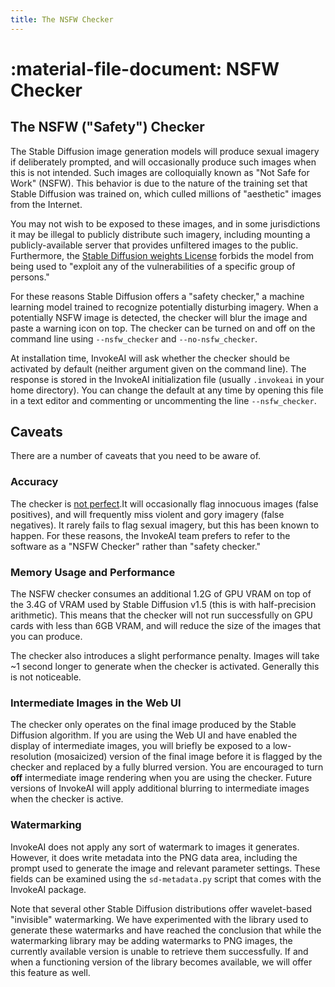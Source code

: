 ```yaml
---
title: The NSFW Checker
---
```


# :material-file-document: NSFW Checker

## The NSFW ("Safety") Checker

The Stable Diffusion image generation models will produce sexual
imagery if deliberately prompted, and will occasionally produce such
images when this is not intended. Such images are colloquially known
as "Not Safe for Work" (NSFW). This behavior is due to the nature of
the training set that Stable Diffusion was trained on, which culled
millions of "aesthetic" images from the Internet.

You may not wish to be exposed to these images, and in some
jurisdictions it may be illegal to publicly distribute such imagery,
including mounting a publicly-available server that provides
unfiltered images to the public. Furthermore, the [Stable Diffusion
weights
License](https://github.com/invoke-ai/InvokeAI/blob/main/LICENSE-ModelWeights.txt)
forbids the model from being used to "exploit any of the
vulnerabilities of a specific group of persons."

For these reasons Stable Diffusion offers a "safety checker," a
machine learning model trained to recognize potentially disturbing
imagery. When a potentially NSFW image is detected, the checker will
blur the image and paste a warning icon on top. The checker can be
turned on and off on the command line using `--nsfw_checker` and
`--no-nsfw_checker`.

At installation time, InvokeAI will ask whether the checker should be
activated by default (neither argument given on the command line). The
response is stored in the InvokeAI initialization file (usually
`.invokeai` in your home directory). You can change the default at any
time by opening this file in a text editor and commenting or
uncommenting the line `--nsfw_checker`.

## Caveats

There are a number of caveats that you need to be aware of.

### Accuracy

The checker is [not perfect](https://arxiv.org/abs/2210.04610).It will
occasionally flag innocuous images (false positives), and will
frequently miss violent and gory imagery (false negatives). It rarely
fails to flag sexual imagery, but this has been known to happen. For
these reasons, the InvokeAI team prefers to refer to the software as a
"NSFW Checker" rather than "safety checker."

### Memory Usage and Performance

The NSFW checker consumes an additional 1.2G of GPU VRAM on top of the
3.4G of VRAM used by Stable Diffusion v1.5 (this is with
half-precision arithmetic). This means that the checker will not run
successfully on GPU cards with less than 6GB VRAM, and will reduce the
size of the images that you can produce.

The checker also introduces a slight performance penalty. Images will
take ~1 second longer to generate when the checker is
activated. Generally this is not noticeable.

### Intermediate Images in the Web UI

The checker only operates on the final image produced by the Stable
Diffusion algorithm. If you are using the Web UI and have enabled the
display of intermediate images, you will briefly be exposed to a
low-resolution (mosaicized) version of the final image before it is
flagged by the checker and replaced by a fully blurred version. You
are encouraged to turn **off** intermediate image rendering when you
are using the checker. Future versions of InvokeAI will apply
additional blurring to intermediate images when the checker is active.

### Watermarking

InvokeAI does not apply any sort of watermark to images it
generates. However, it does write metadata into the PNG data area,
including the prompt used to generate the image and relevant parameter
settings. These fields can be examined using the `sd-metadata.py`
script that comes with the InvokeAI package.

Note that several other Stable Diffusion distributions offer
wavelet-based "invisible" watermarking. We have experimented with the
library used to generate these watermarks and have reached the
conclusion that while the watermarking library may be adding
watermarks to PNG images, the currently available version is unable to
retrieve them successfully. If and when a functioning version of the
library becomes available, we will offer this feature as well.
